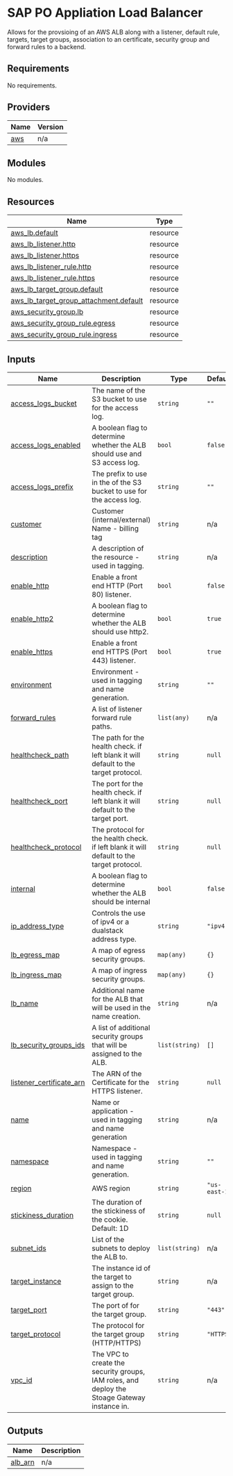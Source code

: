 # SAP PO Appliation Load Balancer
Allows for the provsioing of an AWS ALB along with a listener, default rule, targets, target groups, association to an certificate, security group and forward rules to a backend. 

<!-- BEGINNING OF PRE-COMMIT-TERRAFORM DOCS HOOK -->
## Requirements

No requirements.

## Providers

| Name | Version |
|------|---------|
| <a name="provider_aws"></a> [aws](#provider\_aws) | n/a |

## Modules

No modules.

## Resources

| Name | Type |
|------|------|
| [aws_lb.default](https://registry.terraform.io/providers/hashicorp/aws/latest/docs/resources/lb) | resource |
| [aws_lb_listener.http](https://registry.terraform.io/providers/hashicorp/aws/latest/docs/resources/lb_listener) | resource |
| [aws_lb_listener.https](https://registry.terraform.io/providers/hashicorp/aws/latest/docs/resources/lb_listener) | resource |
| [aws_lb_listener_rule.http](https://registry.terraform.io/providers/hashicorp/aws/latest/docs/resources/lb_listener_rule) | resource |
| [aws_lb_listener_rule.https](https://registry.terraform.io/providers/hashicorp/aws/latest/docs/resources/lb_listener_rule) | resource |
| [aws_lb_target_group.default](https://registry.terraform.io/providers/hashicorp/aws/latest/docs/resources/lb_target_group) | resource |
| [aws_lb_target_group_attachment.default](https://registry.terraform.io/providers/hashicorp/aws/latest/docs/resources/lb_target_group_attachment) | resource |
| [aws_security_group.lb](https://registry.terraform.io/providers/hashicorp/aws/latest/docs/resources/security_group) | resource |
| [aws_security_group_rule.egress](https://registry.terraform.io/providers/hashicorp/aws/latest/docs/resources/security_group_rule) | resource |
| [aws_security_group_rule.ingress](https://registry.terraform.io/providers/hashicorp/aws/latest/docs/resources/security_group_rule) | resource |

## Inputs

| Name | Description | Type | Default | Required |
|------|-------------|------|---------|:--------:|
| <a name="input_access_logs_bucket"></a> [access\_logs\_bucket](#input\_access\_logs\_bucket) | The name of the S3 bucket to use for the access log. | `string` | `""` | no |
| <a name="input_access_logs_enabled"></a> [access\_logs\_enabled](#input\_access\_logs\_enabled) | A boolean flag to determine whether the ALB should use and S3 access log. | `bool` | `false` | no |
| <a name="input_access_logs_prefix"></a> [access\_logs\_prefix](#input\_access\_logs\_prefix) | The prefix to use in the of the S3 bucket to use for the access log. | `string` | `""` | no |
| <a name="input_customer"></a> [customer](#input\_customer) | Customer (internal/external) Name - billing tag | `string` | n/a | yes |
| <a name="input_description"></a> [description](#input\_description) | A description of the resource - used in tagging. | `string` | n/a | yes |
| <a name="input_enable_http"></a> [enable\_http](#input\_enable\_http) | Enable a front end HTTP (Port 80) listener. | `bool` | `false` | no |
| <a name="input_enable_http2"></a> [enable\_http2](#input\_enable\_http2) | A boolean flag to determine whether the ALB should use http2. | `bool` | `true` | no |
| <a name="input_enable_https"></a> [enable\_https](#input\_enable\_https) | Enable a front end HTTPS (Port 443) listener. | `bool` | `true` | no |
| <a name="input_environment"></a> [environment](#input\_environment) | Environment - used in tagging and name generation. | `string` | `""` | no |
| <a name="input_forward_rules"></a> [forward\_rules](#input\_forward\_rules) | A list of listener forward rule paths. | `list(any)` | n/a | yes |
| <a name="input_healthcheck_path"></a> [healthcheck\_path](#input\_healthcheck\_path) | The path for the health check. if left blank it will default to the target protocol. | `string` | `null` | no |
| <a name="input_healthcheck_port"></a> [healthcheck\_port](#input\_healthcheck\_port) | The port for the health check. if left blank it will default to the target port. | `string` | `null` | no |
| <a name="input_healthcheck_protocol"></a> [healthcheck\_protocol](#input\_healthcheck\_protocol) | The protocol for the health check. if left blank it will default to the target protocol. | `string` | `null` | no |
| <a name="input_internal"></a> [internal](#input\_internal) | A boolean flag to determine whether the ALB should be internal | `bool` | `false` | no |
| <a name="input_ip_address_type"></a> [ip\_address\_type](#input\_ip\_address\_type) | Controls the use of ipv4 or a dualstack address type. | `string` | `"ipv4"` | no |
| <a name="input_lb_egress_map"></a> [lb\_egress\_map](#input\_lb\_egress\_map) | A map of egress security groups. | `map(any)` | `{}` | no |
| <a name="input_lb_ingress_map"></a> [lb\_ingress\_map](#input\_lb\_ingress\_map) | A map of ingress security groups. | `map(any)` | `{}` | no |
| <a name="input_lb_name"></a> [lb\_name](#input\_lb\_name) | Additional name for the ALB that will be used in the name creation. | `string` | n/a | yes |
| <a name="input_lb_security_groups_ids"></a> [lb\_security\_groups\_ids](#input\_lb\_security\_groups\_ids) | A list of additional security groups that will be assigned to the ALB. | `list(string)` | `[]` | no |
| <a name="input_listener_certificate_arn"></a> [listener\_certificate\_arn](#input\_listener\_certificate\_arn) | The ARN of the Certificate for the HTTPS listener. | `string` | `null` | no |
| <a name="input_name"></a> [name](#input\_name) | Name or application - used in tagging and name generation | `string` | n/a | yes |
| <a name="input_namespace"></a> [namespace](#input\_namespace) | Namespace - used in tagging and name generation. | `string` | `""` | no |
| <a name="input_region"></a> [region](#input\_region) | AWS region | `string` | `"us-east-1"` | no |
| <a name="input_stickiness_duration"></a> [stickiness\_duration](#input\_stickiness\_duration) | The duration of the stickiness of the cookie. Default: 1D | `string` | `null` | no |
| <a name="input_subnet_ids"></a> [subnet\_ids](#input\_subnet\_ids) | List of the subnets to deploy the ALB to. | `list(string)` | n/a | yes |
| <a name="input_target_instance"></a> [target\_instance](#input\_target\_instance) | The instance id of the target to assign to the target group. | `string` | n/a | yes |
| <a name="input_target_port"></a> [target\_port](#input\_target\_port) | The port of for the target group. | `string` | `"443"` | no |
| <a name="input_target_protocol"></a> [target\_protocol](#input\_target\_protocol) | The protocol for the target group (HTTP/HTTPS) | `string` | `"HTTPS"` | no |
| <a name="input_vpc_id"></a> [vpc\_id](#input\_vpc\_id) | The VPC to create the security groups, IAM roles, and deploy the Stoage Gateway instance in. | `string` | n/a | yes |

## Outputs

| Name | Description |
|------|-------------|
| <a name="output_alb_arn"></a> [alb\_arn](#output\_alb\_arn) | n/a |
<!-- END OF PRE-COMMIT-TERRAFORM DOCS HOOK -->